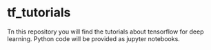 # tf_tutorials

Tn this repository you will find the tutorials about tensorflow for deep learning. Python code will be provided
as jupyter notebooks.

